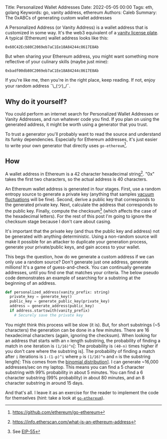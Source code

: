 Title: Personalized Wallet Addresses
Date: 2022-05-05 00:00
Tags: eth, golang
Keywords: go, vanity address, ethereum
Authors: Caleb
Summary: The 0xABCs of generating custom wallet addresses

A Personalized Address (or Vanity Address) is a wallet address that is customized in some way. It's the web3 equivalent of a [vanity license plate](https://en.wikipedia.org/wiki/Vanity_plate). A typical (Ethereum) wallet address looks like this:

```
0x60C42Ecb80C2069eb7aC1Ee18A84244c8617E8Ab
```

But when sharing your Ethereum address, you might want something more reflective of your culinary skills (maybe just mine):

```
0xbadf00db80C2069eb7aC1Ee18A84244c8617E8Ab
```

If you're like me, then you're in the right place, keep reading. If not, enjoy your random address ¯\\_(ツ)\_/¯.

## Why do it yourself?
You could perform an internet search for Personalized Wallet Addresses or Vanity Addresses, and run whatever code you find. If you plan on using the generated address, it might be worth using a generator that you trust.

To trust a generator you'll probably want to read the source and understand its funky dependencies. Especially for Ethereum addresses, it's just easier to write your own generator that directly uses `go-ethereum`[^goeth].


## How
A wallet address in Ethereum is a 42 character hexadecimal string[^1]. "0x" takes the first two characters, so the actual address is 40 characters.

An Ethereum wallet address is generated in four stages. First, use a random entropy source to generate a private key (anything that samples [vacuum fluctuations](https://arxiv.org/abs/1703.00559) will be fine). Second, derive a public key that corresponds to the generated private key. Next, calculate the address that corresponds to the public key. Finally, compute the checksum[^check] (which affects the case of the hexadecimal letters). For the rest of this post I'm going to ignore the checksum stage because I don't care about casing.

It's important that the private key (and thus the public key and address) not be generated with anything deterministic. Using a non-random source will make it possible for an attacker to duplicate your generation process, generate your private/public keys, and gain access to your wallet.

This begs the question, how do we generate a custom address if we can only use a random source? Don't generate just one address, generate millions! It's a game of guess-and-check. You can continually generate addresses, until you find one that matches your criteria. The below pseudo code demonstrates an example of searching for a substring at the beginning of an address.

```python
def personalized_address(vanity_prefix: string)
  private_key = generate_key()
  public_key = generate_public_key(private_key)
  address = generate_address(public_key)
  if address.startswith(vanity_prefix)
    # Securely save the private key
```

You might think this process will be slow (it is). But, for short substrings (~5 characters) the generation can be done in a few minutes. There are 16 hexadecimal characters (again, ignoring the checksum).
When looking for an address that starts with an `n` length substring, the probability of finding a match in one iteration is `(1/16)^n`[: The probability is `(40-n)` times higher if you don't care where the substring is].
The probability of finding a match after `i` iterations is `1-(1-p)^i` where `p` is `(1/16)^n` and `n` is the substring length[: This comes from the [binomial distribution](https://en.wikipedia.org/wiki/Binomial_distribution)].
I can generate ~16,000 addresses/sec on my laptop. This means you can find a 5 character substring with 99% probability in about 5 minutes. You can find a 6 character substring (99% probability) in about 80 minutes, and an 8 character substring in around 15 days.


And that's all. I leave it as an exercise for the reader to implement the code for themselves (hint: take a look at [`go-ethereum`](https://github.com/ethereum/go-ethereum/tree/master/crypto)).


[^check]: See [EIP-55](https://github.com/ethereum/EIPs/blob/master/EIPS/eip-55.md)
[^goeth]: <https://github.com/ethereum/go-ethereum>
[^1]: <https://info.etherscan.com/what-is-an-ethereum-address>
